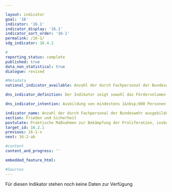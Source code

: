 ```yaml
---

layout: indicator        
goal: '16'        
indicator: '16.1'        
indicator_display: '16.1'        
indicator_sort_order: '16-1'        
permalink: /16-1/        
sdg_indicator: 16.4.2        

#
reporting_status: complete        
published: true        
data_non_statistical: true        
dialogue: revised

#Metadata        
national_indicator_available: Anzahl der durch Fachpersonal der Bundeswehr ausgebildete Personen zur Stärkung der Kontrolle von Klein-waffen und leichten Waffen sowie dazugehöriger Munition weltweit

dns_indicator_definition: Der Indikator zeigt sowohl das Fördervolumen für Projekte, als auch die Anzahl an Personen die durch Expertinnen und Experten der Bundeswehr zur Stärkung der Kontrolle von Kleinwaffen und leichten Waffen sowie dazugehöriger Munition (u.a. Sicherung, Registrierung und Zerstörung von Kleinwaffen und leichten Waffen) in besonders betroffenen Weltregionen ausgebildet wurden, an.<br>Die Aussagekraft des Fördervolumens ist um ein Vielfaches höher als die Anzahl der geförderten Projekte (24 Mio. EUR im Jahr 2021) und macht u.a. deutlich, dass DEU zweitgrößter Geldgeber für die Stärkung von Kleinwaffenkontrolle weltweit ist. Ergänzt wird diese Angabe durch die Anzahl der gezielt durch Fachpersonal der Bundeswehr ausgebildeten Personen, aufgeschlüsselt nach Geschlecht. Gleichzeitig sollen auch Projekte zur Kontrolle von Munition eingeschlossen und eine Offenheit für Maßnahmen eingeführt werden.       

dns_indicator_intention: Ausbildung von mindestens 1&nbsp;000 Personen durch Expertinnen und Experten der Bundeswehr bis 2030      

indicator_name: Anzahl der durch Fachpersonal der Bundeswehr ausgebildete Personen zur Stärkung der Kontrolle von Klein-waffen und leichten Waffen sowie dazugehöriger Munition weltweit
section: Frieden und Sicherheit        
postulate: Praktische Maßnahmen zur Bekämpfung der Proliferation, insbesondere von Kleinwaffen, ergreifen        
target_id: 16.2.1        
previous: 16-1-x       
next: 16-2-ab        

#content         
content_and_progress: ''        

embedded_feature_html:       

#Sources        
---
```

Für diesen Indikator stehen noch keine Daten zur Verfügung
